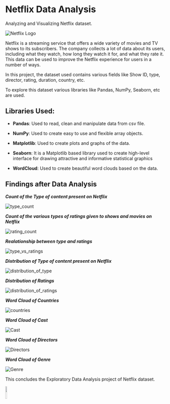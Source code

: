 # Netflix Data Analysis
Analyzing and Visualizing Netflix dataset.

![Netflix Logo](https://github.com/amideo-7/NetflixDataAnalysis/blob/main/Images/Netflix_Logo.png)

Netflix is a streaming service that offers a wide variety of movies and TV shows to its subscribers. The company collects a lot of data about its users, including what they watch, how long they watch it for, and what they rate it. This data can be used to improve the Netflix experience for users in a number of ways.

In this project, the dataset used contains various fields like Show ID, type, director, rating, duration, country, etc. 

To explore this dataset various libraries like Pandas, NumPy, Seaborn, etc are used.

## Libraries Used:
- **Pandas**: Used to read, clean and manipulate data from csv file.

- **NumPy**: Used to create easy to use and flexible array objects.

- **Matplotlib**: Used to create plots and graphs of the data.

- **Seaborn**: It is a Matplotlib based library used to create high-level interface for drawing attractive and informative statistical graphics

- **WordCloud**: Used to create beautiful word clouds based on the data.

## Findings after Data Analysis


***Count of the Type of content present on Netflix***

![type_count](https://github.com/amideo-7/NetflixDataAnalysis/blob/main/Images/type_count.png)

***Count of the various types of ratings given to shows and movies on Netflix***

![rating_count](https://github.com/amideo-7/NetflixDataAnalysis/blob/main/Images/rating_count.png)

***Realationship between type and ratings***

![type_vs_ratings](https://github.com/amideo-7/NetflixDataAnalysis/blob/main/Images/type_vs_rating.png)

***Distribution of Type of content present on Netflix***

![distribution_of_type](https://github.com/amideo-7/NetflixDataAnalysis/blob/main/Images/distribution_of_type.png)

***Distribution of Ratings***

![distribution_of_ratings](https://github.com/amideo-7/NetflixDataAnalysis/blob/main/Images/percentage_of_each_rating.png)

***Word Cloud of Countries***

![countries](https://github.com/amideo-7/NetflixDataAnalysis/blob/main/Images/country.png)

***Word Cloud of Cast***

![Cast](https://github.com/amideo-7/NetflixDataAnalysis/blob/main/Images/cast.png)

***Word Cloud of Directors***

![Directors](https://github.com/amideo-7/NetflixDataAnalysis/blob/main/Images/directors.png)

***Word Cloud of Genre***

![Genre](https://github.com/amideo-7/NetflixDataAnalysis/blob/main/Images/genre.png)

This concludes the Exploratory Data Analysis project of Netflix dataset. 

<img src="https://github.com/amideo-7/NetflixDataAnalysis/blob/main/Images/Netflix_Symbol.png" width="10%" height="10%" align="centre"/>
